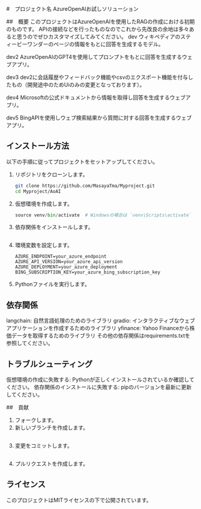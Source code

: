#　プロジェクト名
AzureOpenAIお試しソリューション

##　概要
このプロジェクトはAzureOpenAIを使用したRAGの作成における初期のものです。
APIの接続などを行ったものなのでこれから先改良の余地は多々あると思うのでぜひカスタマイズしてみてください。
dev
ウィキペディアのスティービーワンダーのページの情報をもとに回答を生成するモデル。

dev2
AzureOpenAIのGPT4を使用してプロンプトをもとに回答を生成するウェブアプリ。

dev3
dev2に会話履歴やフィードバック機能やcsvのエクスポート機能を付与したもの（開発途中のためUiのみの変更となっております）。

dev4
Microsoftの公式ドキュメントから情報を取得し回答を生成するウェブアプリ。

dev5
BingAPIを使用しウェブ検索結果から質問に対する回答を生成するウェブアプリ。

## インストール方法
以下の手順に従ってプロジェクトをセットアップしてください。

1. リポジトリをクローンします。
   ```bash
   git clone https://github.com/MasayaTma/Myproject.git
   cd Myproject/AoAI
2. 仮想環境を作成します。
   ```python -m venv venv
   source venv/bin/activate  # Windowsの場合は `venv\Scripts\activate`
3. 依存関係をインストールします。
   ```pip install -r requirements.txt
4. 環境変数を設定します。
   ```AZURE_API_KEY=your_azure_api_key
   AZURE_ENDPOINT=your_azure_endpoint
   AZURE_API_VERSION=your_azure_api_version
   AZURE_DEPLOYMENT=your_azure_deployment
   BING_SUBSCRIPTION_KEY=your_azure_bing_subscription_key
5. Pythonファイルを実行します。

## 依存関係
langchain: 自然言語処理のためのライブラリ
gradio: インタラクティブなウェブアプリケーションを作成するためのライブラリ
yfinance: Yahoo Financeから株価データを取得するためのライブラリ
その他の依存関係はrequirements.txtを参照してください。

## トラブルシューティング
仮想環境の作成に失敗する: Pythonが正しくインストールされているか確認してください。
依存関係のインストールに失敗する: pipのバージョンを最新に更新してください。

##　貢献
1. フォークします。
2. 新しいブランチを作成します。
   ```git checkout -b feature/新機能
3. 変更をコミットします。
   ```git commit -m 'Add 新機能'
4. プルリクエストを作成します。

## ライセンス
このプロジェクトはMITライセンスの下で公開されています。